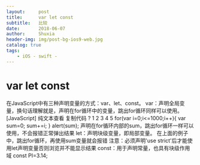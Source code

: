 ```yaml
---
layout:     post
title:      var let const
subtitle:   比较
date:       2018-06-07
author:     Shuxia
header-img: img/post-bg-ios9-web.jpg
catalog: true
tags:
    - iOS - swift -
---
```

# var let const
在JavaScript中有三种声明变量的方式：var、let、const。 var：声明全局变量，换句话理解就是，声明在for循环中的变量，跳出for循环同样可以使用。 [JavaScript] 纯文本查看 复制代码 ? 1 2 3 4 5 for(var i=0;i<=1000;i++){ var sum=0; sum+=i; } alert(sum); 声明在for循环内部的sum，跳出for循环一样可以使用，不会报错正常弹出结果 let：声明块级变量，即局部变量。 在上面的例子中，跳出for循环，再使用sum变量就会报错 注意：必须声明'use strict'后才能使用let声明变量否则浏览并不能显示结果 const：用于声明常量，也具有块级作用域 const PI=3.14;

